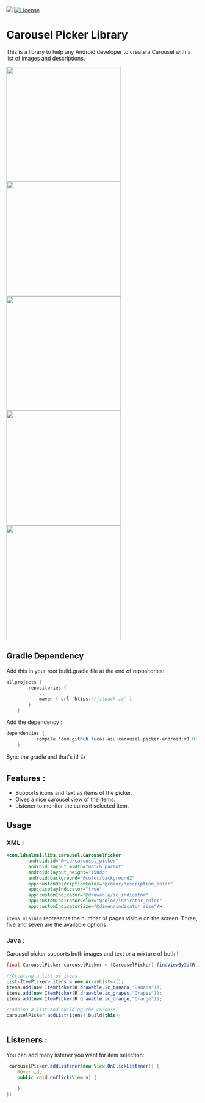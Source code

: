 [![](https://jitpack.io/v/lucas-asu/carousel-picker-android.svg)](https://jitpack.io/#lucas-asu/carousel-picker-android)
[![License](https://img.shields.io/badge/License-Apache%202.0-blue.svg)](https://opensource.org/licenses/Apache-2.0)
# Carousel Picker Library

This is a library to help any Android developer to create a Carousel with a list of images and descriptions.

<img src="https://raw.githubusercontent.com/lucas-asu/carousel-picker-android/master/img/sample.png" height="300">
<img src="https://raw.githubusercontent.com/lucas-asu/carousel-picker-android/master/gif/picker01.gif" height="300">
<img src="https://raw.githubusercontent.com/lucas-asu/carousel-picker-android/master/gif/picker02.gif" height="300">
<img src="https://raw.githubusercontent.com/lucas-asu/carousel-picker-android/master/gif/picker03.gif" height="300">
<img src="https://raw.githubusercontent.com/lucas-asu/carousel-picker-android/master/gif/picker04.gif" height="300">

## Gradle Dependency

Add this in your root build.gradle file at the end of repositories:
```java
allprojects {
		repositories {
			...
			maven { url 'https://jitpack.io' }
		}
	}
```
Add the dependency : 
```java
dependencies {
	       compile 'com.github.lucas-asu:carousel-picker-android:v1.0'
	}
```
Sync the gradle and that's it! :+1:

## Features : 
* Supports icons and text as items of the picker.
* Gives a nice carousel view of the items.
* Listener to monitor the current selected item.

## Usage

### XML : 

```xml
<com.ldealmei.libs.carousel.CarouselPicker
        android:id="@+id/carousel_picker"
        android:layout_width="match_parent"
        android:layout_height="150dp"
        android:background="@color/background2"
        app:customDescriptionColor="@color/description_color"
        app:displayIndicator="true"
        app:customIndicator="@drawable/ic_indicator"
        app:customIndicatorColor="@color/indicator_color"
        app:customIndicatorSize="@dimen/indicator_size"/>
```

```items_visible```  represents the number of pages visible on the screen. Three, five and seven are the available options.


### Java :
Carousel picker supports both images and text or a mixture of both !
```java
final CarouselPicker carouselPicker = (CarouselPicker) findViewById(R.id.carousel_picker);

//Creating a list of itens
List<ItemPicker> itens = new ArrayList<>();
itens.add(new ItemPicker(R.drawable.ic_banana,"Banana"));
itens.add(new ItemPicker(R.drawable.ic_grapes,"Grapes"));
itens.add(new ItemPicker(R.drawable.ic_orange,"Orange"));

//adding a list and building the carousel
carouselPicker.addList(itens).build(this);
 
```

## Listeners :

You can add many listener you want for item selection:

```java
 carouselPicker.addListener(new View.OnClickListener() {
    @Override
    public void onClick(View v) {
                
    }
});
```
